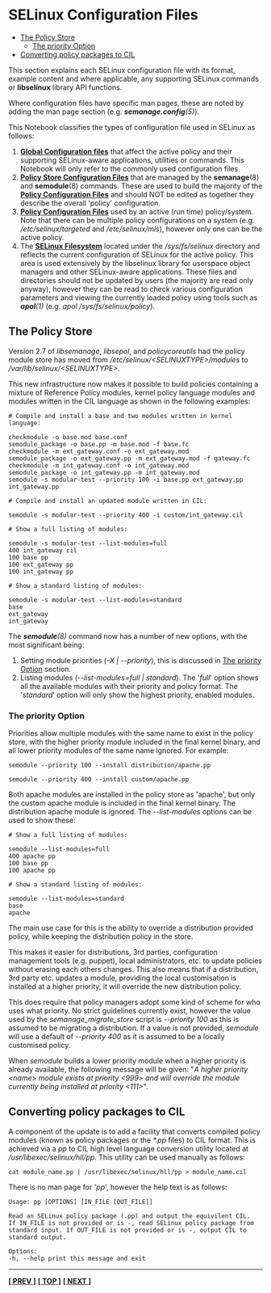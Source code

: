 # SELinux Configuration Files

- [The Policy Store](#the-policy-store)
  - [The priority Option](#the-priority-option)
- [Converting policy packages to CIL](#converting-policy-packages-to-cil)

This section explains each SELinux configuration file with its format,
example content and where applicable, any supporting SELinux commands or
**libselinux** library API functions.

Where configuration files have specific man pages, these are noted by
adding the man page section (e.g. ***semanage.config**(5)*).

This Notebook classifies the types of configuration file used in SELinux
as follows:

1. [**Global Configuration files**](global_config_files.md#global-configuration-files) that
   affect the active policy and their supporting SELinux-aware
   applications, utilities or commands. This Notebook will only refer
   to the commonly used configuration files.
2. [**Policy Store Configuration Files**](policy_store_config_files.md#policy-store-configuration-files)
   that are managed by the **semanage**(8) and **semodule**(8) commands. These
   are used to build the majority of the
   [**Policy Configuration Files**](policy_config_files.md#policy-configuration-files)
   and should NOT be edited as together they describe the overall 'policy' configuration.
3. [**Policy Configuration Files**](policy_config_files.md#policy-configuration-files)
   used by an active (run time) policy/system. Note that there can be multiple
   policy configurations on a system (e.g. */etc/selinux/targeted* and
   */etc/selinux/mls*), however only one can be the active policy.
4. The [**SELinux Filesystem**](lsm_selinux.md#selinux-filesystem)
   located under the */sys/fs/selinux* directory and reflects the current
   configuration of SELinux for the active policy. This area is used
   extensively by the libselinux library for userspace object managers and
   other SELinux-aware applications. These files and directories should not
   be updated by users (the majority are read only anyway), however
   they can be read to check various configuration parameters and
   viewing the currently loaded policy using tools such as
   ***apol**(1)* (e.g. *apol /sys/fs/selinux/policy*).

## The Policy Store

Version 2.7 of *libsemanage*, *libsepol*, and *policycoreutils* had the
policy module store has moved from */etc/selinux/\<SELINUXTYPE\>/modules*
to */var/lib/selinux/\<SELINUXTYPE\>*.

This new infrastructure now makes it possible to build policies containing a
mixture of Reference Policy modules, kernel policy language modules and
modules written in the CIL language as shown in the following examples:

```
# Compile and install a base and two modules written in kernel language:

checkmodule -o base.mod base.conf
semodule_package -o base.pp -m base.mod -f base.fc
checkmodule -m ext_gateway.conf -o ext_gateway.mod
semodule_package -o ext_gateway.pp -m ext_gateway.mod -f gateway.fc
checkmodule -m int_gateway.conf -o int_gateway.mod
semodule_package -o int_gateway.pp -m int_gateway.mod
semodule -s modular-test --priority 100 -i base.pp ext_gateway.pp int_gateway.pp
```

```
# Compile and install an updated module written in CIL:

semodule -s modular-test --priority 400 -i custom/int_gateway.cil
```

```
# Show a full listing of modules:

semodule -s modular-test --list-modules=full
400 int_gateway cil
100 base pp
100 ext_gateway pp
100 int_gateway pp
```

```
# Show a standard listing of modules:

semodule -s modular-test --list-modules=standard
base
ext_gateway
int_gateway
```

The ***semodule**(8)* command now has a number of new options, with the
most significant being:

1. Setting module priorities (*-X | \-\-priority*), this is discussed in
   [The priority Option](#the-priority-option) section.
2. Listing modules (*\-\-list-modules=full | standard*). The '*full*'
   option shows all the available modules with their priority and
   policy format. The '*standard*' option will only show the highest
   priority, enabled modules.

### The priority Option

Priorities allow multiple modules with the same name to exist in the
policy store, with the higher priority module included in the final
kernel binary, and all lower priority modules of the same name ignored.
For example:

```
semodule --priority 100 --install distribution/apache.pp

semodule --priority 400 --install custom/apache.pp
```

Both apache modules are installed in the policy store as 'apache', but
only the custom apache module is included in the final kernel binary.
The distribution apache module is ignored. The *\-\-list-modules* options
can be used to show these:

```
# Show a full listing of modules:

semodule --list-modules=full
400 apache pp
100 base pp
100 apache pp
```

```
# Show a standard listing of modules:

semodule --list-modules=standard
base
apache
```

The main use case for this is the ability to override a distribution
provided policy, while keeping the distribution policy in the store.

This makes it easier for distributions, 3rd parties, configuration
management tools (e.g. puppet), local administrators, etc. to update
policies without erasing each others changes. This also means that if a
distribution, 3rd party etc. updates a module, providing the local
customisation is installed at a higher priority, it will override the
new distribution policy.

This does require that policy managers adopt some kind of scheme for who
uses what priority. No strict guidelines currently exist, however the
value used by the *semanage\_migrate\_store* script is *\-\-priority 100*
as this is assumed to be migrating a distribution. If a value is not
provided, *semodule* will use a default of *\-\-priority 400* as it is
assumed to be a locally customised policy.

When *semodule* builds a lower priority module when a higher priority is
already available, the following message will be given: "*A higher
priority \<name\> module exists at priority \<999\> and will
override the module currently being installed at priority \<111\>*".

## Converting policy packages to CIL

A component of the update is to add a facility that converts compiled
policy modules (known as policy packages or the *\*.pp* files) to CIL
format. This is achieved via a *pp* to CIL high level language
conversion utility located at */usr/libexec/selinux/hll/pp*. This
utility can be used manually as follows:

```
cat module_name.pp | /usr/libexec/selinux/hll/pp > module_name.cil
```

There is no man page for '*pp*', however the help text is as follows:

```
Usage: pp [OPTIONS] [IN_FILE [OUT_FILE]]

Read an SELinux policy package (.pp) and output the equivilent CIL.
If IN_FILE is not provided or is -, read SELinux policy package from
standard input. If OUT_FILE is not provided or is -, output CIL to
standard output.

Options:
-h, --help print this message and exit
```

<!-- %CUTHERE% -->

---
**[[ PREV ]](apache_support.md)** **[[ TOP ]](#)** **[[ NEXT ]](global_config_files.md)**

